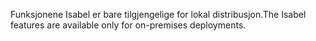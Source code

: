 <span data-ttu-id="23de0-101">Funksjonene Isabel er bare tilgjengelige for lokal distribusjon.</span><span class="sxs-lookup"><span data-stu-id="23de0-101">The Isabel features are available only for on-premises deployments.</span></span>